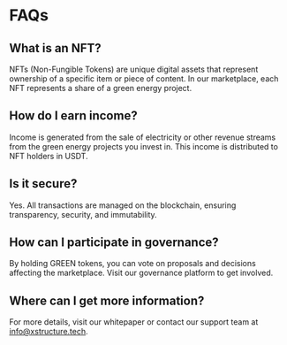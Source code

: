 # FAQs
## What is an NFT?

NFTs (Non-Fungible Tokens) are unique digital assets that represent ownership of a specific item or piece of content. In our marketplace, each NFT represents a share of a green energy project.

## How do I earn income?

Income is generated from the sale of electricity or other revenue streams from the green energy projects you invest in. This income is distributed to NFT holders in USDT.

## Is it secure?

Yes. All transactions are managed on the blockchain, ensuring transparency, security, and immutability.

## How can I participate in governance?

By holding GREEN tokens, you can vote on proposals and decisions affecting the marketplace. Visit our governance platform to get involved.

## Where can I get more information?

For more details, visit our whitepaper or contact our support team at info@xstructure.tech.